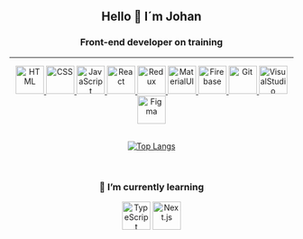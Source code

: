 <div align="center">
  <h2>Hello 👋 I´m Johan</h2>
  
  <h3> Front-end developer on training </h4>
  
  <hr>

  <div align="center">
    <a href="#">
	<img height="50" src="https://user-images.githubusercontent.com/25181517/117447535-f00a3a00-af3d-11eb-89bf-45aaf56dbaf1.png" alt="HTML" title="HTML" a="#" />
      </a>
    <a href="#">
	<img height="50" src="https://user-images.githubusercontent.com/25181517/183898674-75a4a1b1-f960-4ea9-abcb-637170a00a75.png" alt="CSS" title="CSS" />
      </a>
      <a href="#">
	<img height="50" src="https://user-images.githubusercontent.com/25181517/117447155-6a868a00-af3d-11eb-9cfe-245df15c9f3f.png" alt="JavaScript" title="JavaScript" />
        </a>
        <a href="#">
	<img height="50" src="https://user-images.githubusercontent.com/25181517/183897015-94a058a6-b86e-4e42-a37f-bf92061753e5.png" alt="React" title="React" />
    </a>
          <a href="#">
	<img height="50" src="https://user-images.githubusercontent.com/25181517/187896150-cc1dcb12-d490-445c-8e4d-1275cd2388d6.png" alt="Redux" title="Redux" />
            </a>
            <a href="#">
  <img height="50" src="https://res.cloudinary.com/dzkollux2/image/upload/v1662959780/MUI_rhh6n6.png" alt="MaterialUI" title="MaterialUI">
              </a>
              <a href="#">
  <img height="50" src="https://res.cloudinary.com/dzkollux2/image/upload/v1662959209/Firebase_dojdnv.svg" alt="Firebase" title="Firebase">
                </a>
                <a href="#">
	<img height="50" src="https://user-images.githubusercontent.com/25181517/117364277-fc4eb280-aebd-11eb-8769-a3583c6a2037.png" alt="Git" title="Git" />
                  </a>
                  <a href="#">
	<img height="50" src="https://user-images.githubusercontent.com/25181517/182618272-390ab138-7b29-44a0-85a2-62633957d815.png" alt="VisualStudio" title="VisualStudio" />
                    </a>
                    <a href="#">
  <img height="50" src="https://res.cloudinary.com/dzkollux2/image/upload/v1662959207/Figma_p09cgi.svg" alt="Figma" title="Figma">
                  </a>    
  
</div>

  <br>
  

  
  [![Top Langs](https://github-readme-stats.vercel.app/api/top-langs/?username=Johanp77&langs_count=6&theme=tokyonight)](https://github.com/anuraghazra/github-readme-stats)
  
</div>

<br>

  <div align="center">
   <h3>🌱 I’m currently learning </h3>
   
   <img height="50" src="https://user-images.githubusercontent.com/25181517/183890598-19a0ac2d-e88a-4005-a8df-1ee36782fde1.png" alt="TypeScript" title="TypeScript" />
   <img height="50" src="https://res.cloudinary.com/dzkollux2/image/upload/v1664636478/next-js_dgq8pd.svg" alt="Next.js" title="Next.js" />
  </div>
  


<!--
    <a></a>
**Johanp77/Johanp77** is a ✨ _special_ ✨ repository because its `README.md` (this file) appears on your GitHub profile.

Here are some ideas to get you started:

- 🔭 I’m currently working on ...
- 🌱 I’m currently learning ...
- 👯 I’m looking to collaborate on ...
- 🤔 I’m looking for help with ...
- 💬 Ask me about ...
- 📫 How to reach me: ...
- 😄 Pronouns: ...
- ⚡ Fun fact: ...
-->
